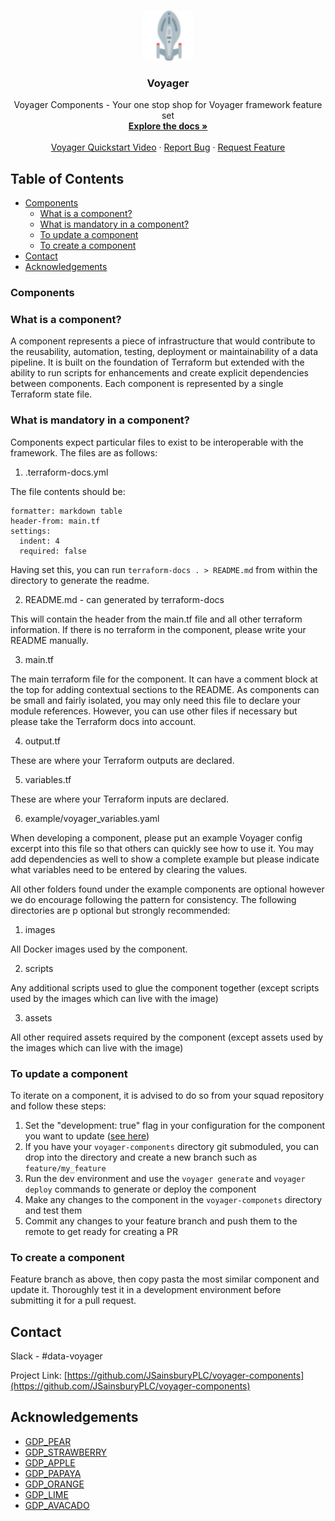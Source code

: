<!--
*** Thanks for checking out this README Template. If you have a suggestion that would
*** make this better, please fork the repo and create a pull request or simply open
*** an issue with the tag "enhancement".
*** Thanks again! Now go create something AMAZING! :D
***
***
***
*** To avoid retyping too much info. Do a search and replace for the following:
*** JSainsburyPLC, voyager-components
-->

<!-- PROJECT SHIELDS -->
<!--
*** I'm using markdown "reference style" links for readability.
*** Reference links are enclosed in brackets [ ] instead of parentheses ( ).
*** See the bottom of this document for the declaration of the reference variables
*** for contributors-url, forks-url, etc. This is an optional, concise syntax you may use.
*** https://www.markdownguide.org/basic-syntax/#reference-style-links
-->

<!-- PROJECT LOGO -->
<br />
<p align="center">
  <a href="https://github.com/JSainsburyPLC/voyager-components">
    <img src="images/logo.png" alt="Logo" width="80" height="80">
  </a>

  <h3 align="center">Voyager</h3>

  <p align="center">
    Voyager Components - Your one stop shop for Voyager framework feature set
    <br />
    <a href="https://github.com/JSainsburyPLC/voyager-components"><strong>Explore the docs »</strong></a>
    <br />
    <br />
    <a href="https://web.microsoftstream.com/video/662ea071-e4c2-415b-9c6a-17b934e1ad36">Voyager Quickstart Video</a>
    ·
    <a href="https://github.com/JSainsburyPLC/voyager-components/issues">Report Bug</a>
    ·
    <a href="https://github.com/JSainsburyPLC/voyager-components/issues">Request Feature</a>
  </p>
</p>

<!-- TABLE OF CONTENTS -->

## Table of Contents

- [Components](#components)
  - [What is a component?](#what-is-a-component)
  - [What is mandatory in a component?](#what-is-mandatory-in-a-component)
  - [To update a component](#to-update-a-component)
  - [To create a component](#to-create-a-component)
- [Contact](#contact)
- [Acknowledgements](#acknowledgements)

<!-- Components -->

### Components

<!-- What is a component? -->

### What is a component?

A component represents a piece of infrastructure that would contribute to the
reusability, automation, testing, deployment or maintainability of a data
pipeline. It is built on the foundation of Terraform but extended with the
ability to run scripts for enhancements and create explicit dependencies
between components. Each component is represented by a single Terraform state
file.

<!-- What is mandatory in a component? -->

### What is mandatory in a component?

Components expect particular files to exist to be interoperable with the
framework. The files are as follows:

1. .terraform-docs.yml

The file contents should be:

```
formatter: markdown table
header-from: main.tf
settings:
  indent: 4
  required: false
```

Having set this, you can run `terraform-docs . > README.md` from within the
directory to generate the readme.

2. README.md - can generated by terraform-docs

This will contain the header from the main.tf file and all other terraform
information. If there is no terraform in the component, please write your
README manually.

3. main.tf

The main terraform file for the component. It can have a comment block at the
top for adding contextual sections to the README. As components can be small
and fairly isolated, you may only need this file to declare your module
references. However, you can use other files if necessary but please take the
Terraform docs into account.

4. output.tf

These are where your Terraform outputs are declared.

5. variables.tf

These are where your Terraform inputs are declared.

6. example/voyager_variables.yaml

When developing a component, please put an example Voyager config excerpt into
this file so that others can quickly see how to use it. You may add
dependencies as well to show a complete example but please indicate what
variables need to be entered by clearing the values.

All other folders found under the example components are optional however we do
encourage following the pattern for consistency. The following directories are
p
optional but strongly recommended:

1. images

All Docker images used by the component.

2. scripts

Any additional scripts used to glue the component together (except scripts used by the
images which can live with the image)

3. assets

All other required assets required by the component (except assets used by the images which can live with the image)

<!-- To update a component -->

### To update a component

To iterate on a component, it is advised to do so from your squad repository and follow these steps:

1. Set the "development: true" flag in your configuration for the component you
   want to update ([see
   here](https://github.com/JSainsburyPLC/voyager-components/blob/master/voyager_cli/README.md))
1. If you have your `voyager-components` directory git submoduled, you can drop
   into the directory and create a new branch such as `feature/my_feature`
1. Run the dev environment and use the `voyager generate` and `voyager deploy`
   commands to generate or deploy the component
1. Make any changes to the component in the `voyager-componets` directory and
   test them
1. Commit any changes to your feature branch and push them to the remote to get
   ready for creating a PR

<!-- To create a component -->

### To create a component

Feature branch as above, then copy pasta the most similar component and update
it. Thoroughly test it in a development environment before submitting it for a
pull request.

<!-- CONTACT -->

## Contact

Slack - #data-voyager

Project Link: [https://github.com/JSainsburyPLC/voyager-components](https://github.com/JSainsburyPLC/voyager-components)

<!-- ACKNOWLEDGEMENTS -->

## Acknowledgements

- [GDP_PEAR]()
- [GDP_STRAWBERRY]()
- [GDP_APPLE]()
- [GDP_PAPAYA]()
- [GDP_ORANGE]()
- [GDP_LIME]()
- [GDP_AVACADO]()
